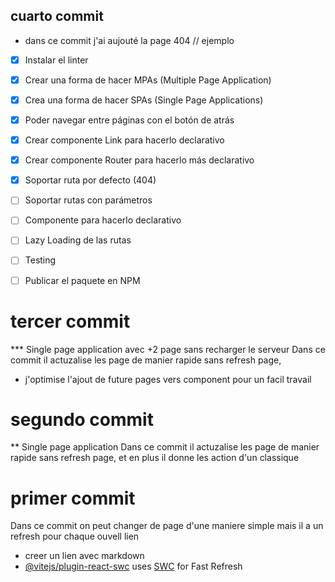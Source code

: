 ## cuarto commit
* dans ce commit j'ai aujouté la page 404
// ejemplo
- [x] Instalar el linter
- [x] Crear una forma de hacer MPAs (Multiple Page Application)
- [x] Crea una forma de hacer SPAs (Single Page Applications)
- [x] Poder navegar entre páginas con el botón de atrás
- [x] Crear componente Link para hacerlo declarativo
- [x] Crear componente Router para hacerlo más declarativo
- [x] Soportar ruta por defecto (404)
- [ ] Soportar rutas con parámetros
- [ ] Componente <Route /> para hacerlo declarativo
- [ ] Lazy Loading de las rutas
- [ ] Testing
- [ ] Publicar el paquete en NPM


# tercer commit
*** Single page application avec +2 page sans recharger le serveur
Dans ce commit il actuzalise les page de manier rapide sans refresh page,
+ j'optimise l'ajout de future pages vers component pour un facil travail

# segundo commit
** Single page application
Dans ce commit il actuzalise les page de manier rapide sans refresh page, et en plus il donne les action d'un <a> classique

# primer commit

Dans ce commit on peut changer de page d'une maniere simple mais il a un refresh pour chaque ouvell lien

- creer un lien avec markdown
- [@vitejs/plugin-react-swc](https://github.com/vitejs/vite-plugin-react-swc) uses [SWC](https://swc.rs/) for Fast Refresh

